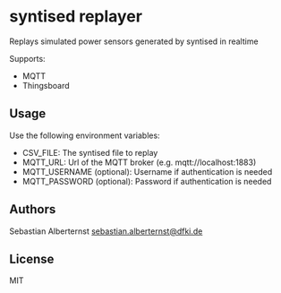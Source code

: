 # syntised replayer

Replays simulated power sensors generated by syntised in realtime

Supports:
  * MQTT
  * Thingsboard

## Usage

Use the following environment variables:

* CSV_FILE: The syntised file to replay
* MQTT_URL: Url of the MQTT broker (e.g. mqtt://localhost:1883)
* MQTT_USERNAME (optional): Username if authentication is needed
* MQTT_PASSWORD (optional): Password if authentication is needed

## Authors

Sebastian Alberternst <sebastian.alberternst@dfki.de>

## License

MIT 
